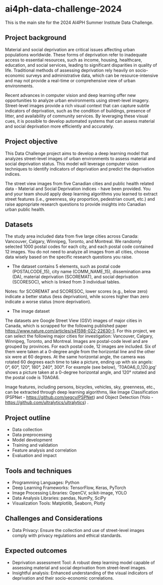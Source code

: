 # ai4ph-data-challenge-2024
This is the main site for the 2024 AI4PH Summer Institute Data Challenge.

## Project background
Material and social deprivation are critical issues affecting urban populations worldwide. These forms of deprivation refer to inadequate access to essential resources, such as income, housing, healthcare, education, and social services, leading to significant disparities in quality of life. Traditional methods of assessing deprivation rely heavily on socio-economic surveys and administrative data, which can be resource-intensive and may not provide a real-time or comprehensive view of urban environments.

Recent advances in computer vision and deep learning offer new opportunities to analyze urban environments using street-level imagery. Street-level images provide a rich visual context that can capture subtle indicators of deprivation, such as the condition of buildings, presence of litter, and availability of community services. By leveraging these visual cues, it is possible to develop automated systems that can assess material and social deprivation more efficiently and accurately.

## Project objective
This Data Challenge project aims to develop a deep learning model that analyzes street-level images of urban environments to assess material and social deprivation status. This model will leverage computer vision techniques to identify indicators of deprivation and predict the deprivation indices. 

The street view images from five Canadian cities and public health related data - Material and Social Deprivation indices - have been provided. You and your team should apply deep learning algorithms you learned to extract street features (i.e., greenness, sky proportion, pedestrian count, etc.) and raise appropriate research questions to provide insights into Canadian urban public health.

## Datasets

The study area included data from five large cities across Canada: Vancouver, Calgary, Winnipeg, Toronto, and Montreal. We randomly selected 1000 postal codes for each city, and each postal code contained 12 images. 
You do not need to analyze all images from all cities, choose data wisely based on the specific research questions you raise.
- The dataset contains 5 elements, such as postal code (POSTALCODE_15), city name (COMM_NAME_15), dissemination area (DA), material deprivation (SCOREMAT), and social deprivation (SCORESOC), which is linked from 3 individual tables. 
		
Notes: for SCOREMAT and SCORESOC, lower scores (e.g., below zero) indicate a better status (less deprivation), while scores higher than zero indicate a worse status (more deprivation).
- The image dataset

The datasets are Google Street View (GSV) images of major cities in Canada, which is scrapped for the following published paper https://www.nature.com/articles/s41598-022-22630-1. For this project, we can select the following major cities for investigation: Vancouver, Calgary, Winnipeg, Toronto, and Montreal. 
Images are postal-code level and are grouped by provinces. For each postal code, 12 images are included. Six of them were taken at a 0-degree angle from the horizontal line and the other six were at 60 degrees. At the same horizontal angle, the camera was rotated 60 degrees each time to take a picture, ending up with six angels: 0°, 60°, 120°, 180°, 240°, 300°. For example (see below), ‘T0A0A6_0_120.jpg’ shows a picture taken at a 0-degree horizontal angle, and 120° rotated and the postal code is T0A0A6.

Image features, including persons, bicycles, vehicles, sky, greenness, etc., can be extracted through deep learning algorithms, like Image Classification (PSPNet - https://github.com/segcv/PSPNet) and Object Detection (Yolo - https://github.com/ultralytics/ultralytics) .

## Project outline
- Data collection
- Data preprocessing
- Model development
- Training and validation
- Feature analysis and correlation
- Evaluation and impact

## Tools and techniques
- Programming Languages: Python
- Deep Learning Frameworks: TensorFlow, Keras, PyTorch
- Image Processing Libraries: OpenCV, scikit-image, YOLO
- Data Analysis Libraries: pandas, NumPy, SciPy
- Visualization Tools: Matplotlib, Seaborn, Plotly

## Challenges and Considerations
- Data Privacy: Ensure the collection and use of street-level images comply with privacy regulations and ethical standards. 
  
## Expected outcomes
- Deprivation assessment Tool: A robust deep learning model capable of assessing material and social deprivation from street-level images.
- Insightful analysis: Enhanced understanding of the visual indicators of deprivation and their socio-economic correlations.

